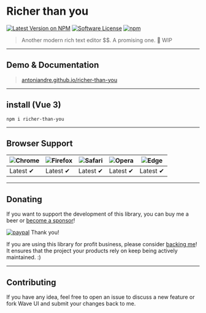 # Richer than you

[![Latest Version on NPM](https://img.shields.io/npm/v/richer-than-you.svg)](https://npmjs.com/package/richer-than-you)
[![Software License](https://img.shields.io/badge/license-MIT-brightgreen.svg)](LICENSE.md)
[![npm](https://img.shields.io/npm/dt/richer-than-you.svg)](https://www.npmjs.com/package/richer-than-you)
<!-- [![npm](https://img.shields.io/npm/dw/richer-than-you.svg)](https://www.npmjs.com/package/richer-than-you) -->

> Another modern rich text editor $$. A promising one. 🚧 WIP

___

## Demo & Documentation
> [antoniandre.github.io/richer-than-you](https://antoniandre.github.io/richer-than-you)

___

## install (Vue 3)
```
npm i richer-than-you
```

___

## Browser Support
![Chrome](https://raw.github.com/alrra/browser-logos/master/src/chrome/chrome_48x48.png) | ![Firefox](https://raw.github.com/alrra/browser-logos/master/src/firefox/firefox_48x48.png) | ![Safari](https://raw.github.com/alrra/browser-logos/master/src/safari/safari_48x48.png) | ![Opera](https://raw.github.com/alrra/browser-logos/master/src/opera/opera_48x48.png) | ![Edge](https://raw.github.com/alrra/browser-logos/master/src/edge/edge_48x48.png) |
| --- | --- | --- | --- | --- |
Latest ✔ | Latest ✔ | Latest ✔ | Latest ✔ | Latest ✔ |

___

## Donating

If you want to support the development of this library, you can buy me a beer or [become a sponsor](https://github.com/sponsors/antoniandre)!

[![paypal](https://www.paypalobjects.com/en_AU/i/btn/btn_donateCC_LG.gif)](https://www.paypal.me/antoniandre1)
Thank you!

If you are using this library for profit business, please consider [backing me](https://github.com/sponsors/antoniandre)!
It ensures that the project your products rely on keep being actively maintained. :)
___

## Contributing

If you have any idea, feel free to open an issue to discuss a new feature or fork Wave UI and submit your changes back to me.

